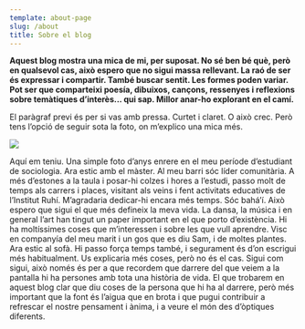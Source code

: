 ```yaml
---
template: about-page
slug: /about
title: Sobre el blog
---
```

**Aquest blog mostra una mica de mi, per suposat. No sé ben bé què, però en qualsevol cas, això espero que no sigui massa rellevant. La raó de ser és expressar i compartir. També buscar sentit. Les formes poden variar. Pot ser que comparteixi poesía, dibuixos, cançons, ressenyes i reflexions sobre temàtiques d’interès... qui sap. Millor anar-ho explorant en el camí.**

El paràgraf previ és per si vas amb pressa. Curtet i claret. O això crec. Però tens l’opció de seguir sota la foto, on m’explico una mica més.

![](/assets/259e873d-bbe4-4862-96a2-a6278b1d4f3e.jpeg)

Aquí em teniu. Una simple foto d’anys enrere en el meu període d’estudiant de sociologia. Ara estic amb el màster. Al meu barri sóc líder comunitària. A més d’estones a la taula i posar-hi colzes i hores a l’estudi, passo molt de temps als carrers i places, visitant als veins i fent activitats educatives de l’Institut Ruhí. M’agradaria dedicar-hi encara més temps. Sóc bahá’í. Això espero que sigui el que més defineix la meva vida. La dansa, la música i en general l’art han tingut un paper important en el que porto d’existència. Hi ha moltíssimes coses que m’interessen i sobre les que vull aprendre. Visc en companyía del meu marit i un gos que es diu Sam, i de moltes plantes. Ara estic al sofà. Hi passo força temps també, i segurament és d’on escrigui més habitualment. Us explicaria més coses, però no és el cas. Sigui com sigui, això només és per a que recordem que darrere del que veiem a la pantalla hi ha persones amb tota una història de vida. El que trobarem en aquest blog clar que diu coses de la persona que hi ha al darrere, però més important que la font és l’aigua que en brota i que pugui contribuir a refrescar el nostre pensament i ànima, i a veure el món des d’òptiques diferents.